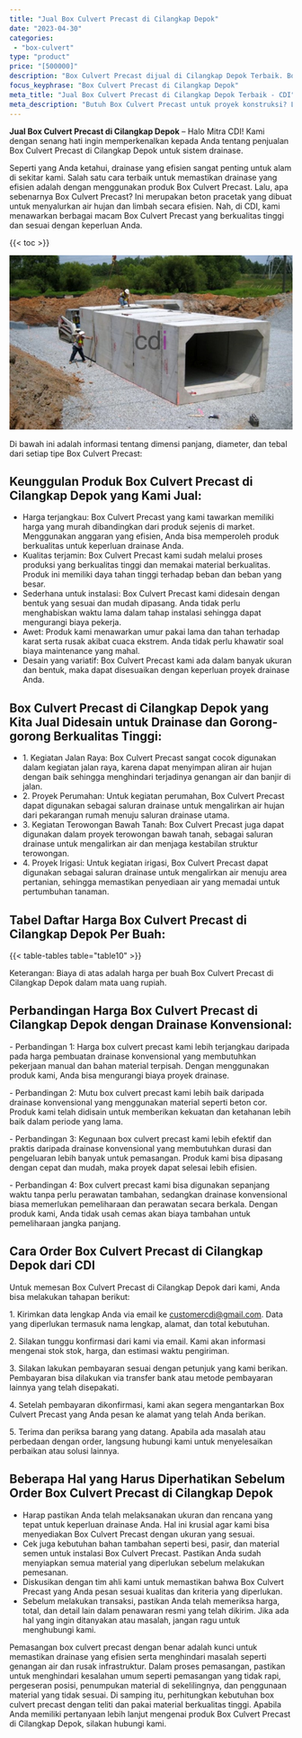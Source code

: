```yaml
---
title: "Jual Box Culvert Precast di Cilangkap Depok"
date: "2023-04-30"
categories:
 - "box-culvert"
type: "product"
price: "[500000]"
description: "Box Culvert Precast dijual di Cilangkap Depok Terbaik. Box Culvert Precast profesional untuk kebutuhan konstruksi dengan performa optimal. Segera dapatkan informasi detail."
focus_keyphrase: "Box Culvert Precast di Cilangkap Depok"
meta_title: "Jual Box Culvert Precast di Cilangkap Depok Terbaik - CDI"
meta_description: "Butuh Box Culvert Precast untuk proyek konstruksi? Layanan profesional kami siap membantu dengan solusi terbaik. Klik untuk penawaran istimewa."
---
```


**Jual Box Culvert Precast di Cilangkap Depok** – Halo Mitra CDI! Kami dengan senang hati ingin memperkenalkan kepada Anda tentang penjualan Box Culvert Precast di Cilangkap Depok untuk sistem drainase.

Seperti yang Anda ketahui, drainase yang efisien sangat penting untuk alam di sekitar kami. Salah satu cara terbaik untuk memastikan drainase yang efisien adalah dengan menggunakan produk Box Culvert Precast. Lalu, apa sebenarnya Box Culvert Precast? Ini merupakan beton pracetak yang dibuat untuk menyalurkan air hujan dan limbah secara efisien. Nah, di CDI, kami menawarkan berbagai macam Box Culvert Precast yang berkualitas tinggi dan sesuai dengan keperluan Anda.

{{< toc >}}

![Jual Box Culvert Precast di Cilangkap Depok](/images/box-culvert/box-culvert-07.jpg)

Di bawah ini adalah informasi tentang dimensi panjang, diameter, dan tebal dari setiap tipe Box Culvert Precast: 

## Keunggulan Produk Box Culvert Precast di Cilangkap Depok yang Kami Jual:

*   Harga terjangkau: Box Culvert Precast yang kami tawarkan memiliki harga yang murah dibandingkan dari produk sejenis di market. Menggunakan anggaran yang efisien, Anda bisa memperoleh produk berkualitas untuk keperluan drainase Anda.
*   Kualitas terjamin: Box Culvert Precast kami sudah melalui proses produksi yang berkualitas tinggi dan memakai material berkualitas. Produk ini memiliki daya tahan tinggi terhadap beban dan beban yang besar.
*   Sederhana untuk instalasi: Box Culvert Precast kami didesain dengan bentuk yang sesuai dan mudah dipasang. Anda tidak perlu menghabiskan waktu lama dalam tahap instalasi sehingga dapat mengurangi biaya pekerja.
*   Awet: Produk kami menawarkan umur pakai lama dan tahan terhadap karat serta rusak akibat cuaca ekstrem. Anda tidak perlu khawatir soal biaya maintenance yang mahal.
*   Desain yang variatif: Box Culvert Precast kami ada dalam banyak ukuran dan bentuk, maka dapat disesuaikan dengan keperluan proyek drainase Anda.

## Box Culvert Precast di Cilangkap Depok yang Kita Jual Didesain untuk Drainase dan Gorong-gorong Berkualitas Tinggi:

*   1\. Kegiatan Jalan Raya: Box Culvert Precast sangat cocok digunakan dalam kegiatan jalan raya, karena dapat menyimpan aliran air hujan dengan baik sehingga menghindari terjadinya genangan air dan banjir di jalan.
*   2\. Proyek Perumahan: Untuk kegiatan perumahan, Box Culvert Precast dapat digunakan sebagai saluran drainase untuk mengalirkan air hujan dari pekarangan rumah menuju saluran drainase utama.
*   3\. Kegiatan Terowongan Bawah Tanah: Box Culvert Precast juga dapat digunakan dalam proyek terowongan bawah tanah, sebagai saluran drainase untuk mengalirkan air dan menjaga kestabilan struktur terowongan.
*   4\. Proyek Irigasi: Untuk kegiatan irigasi, Box Culvert Precast dapat digunakan sebagai saluran drainase untuk mengalirkan air menuju area pertanian, sehingga memastikan penyediaan air yang memadai untuk pertumbuhan tanaman.

## Tabel Daftar Harga Box Culvert Precast di Cilangkap Depok Per Buah:

{{< table-tables table="table10" >}}

Keterangan: Biaya di atas adalah harga per buah Box Culvert Precast di Cilangkap Depok dalam mata uang rupiah.

## Perbandingan Harga Box Culvert Precast di Cilangkap Depok dengan Drainase Konvensional:

\- Perbandingan 1: Harga box culvert precast kami lebih terjangkau daripada pada harga pembuatan drainase konvensional yang membutuhkan pekerjaan manual dan bahan material terpisah. Dengan menggunakan produk kami, Anda bisa mengurangi biaya proyek drainase.

\- Perbandingan 2: Mutu box culvert precast kami lebih baik daripada drainase konvensional yang menggunakan material seperti beton cor. Produk kami telah didisain untuk memberikan kekuatan dan ketahanan lebih baik dalam periode yang lama.

\- Perbandingan 3: Kegunaan box culvert precast kami lebih efektif dan praktis daripada drainase konvensional yang membutuhkan durasi dan pengeluaran lebih banyak untuk pemasangan. Produk kami bisa dipasang dengan cepat dan mudah, maka proyek dapat selesai lebih efisien.

\- Perbandingan 4: Box culvert precast kami bisa digunakan sepanjang waktu tanpa perlu perawatan tambahan, sedangkan drainase konvensional biasa memerlukan pemeliharaan dan perawatan secara berkala. Dengan produk kami, Anda tidak usah cemas akan biaya tambahan untuk pemeliharaan jangka panjang.

## Cara Order Box Culvert Precast di Cilangkap Depok dari CDI

Untuk memesan Box Culvert Precast di Cilangkap Depok dari kami, Anda bisa melakukan tahapan berikut:

1\.  Kirimkan data lengkap Anda via email ke customercdi@gmail.com. Data yang diperlukan termasuk nama lengkap, alamat, dan total kebutuhan.

2\.  Silakan tunggu konfirmasi dari kami via email. Kami akan informasi mengenai stok stok, harga, dan estimasi waktu pengiriman.

3\.  Silakan lakukan pembayaran sesuai dengan petunjuk yang kami berikan. Pembayaran bisa dilakukan via transfer bank atau metode pembayaran lainnya yang telah disepakati.

4\.  Setelah pembayaran dikonfirmasi, kami akan segera mengantarkan Box Culvert Precast yang Anda pesan ke alamat yang telah Anda berikan.

5\.  Terima dan periksa barang yang datang. Apabila ada masalah atau perbedaan dengan order, langsung hubungi kami untuk menyelesaikan perbaikan atau solusi lainnya.

## Beberapa Hal yang Harus Diperhatikan Sebelum Order Box Culvert Precast di Cilangkap Depok

*   Harap pastikan Anda telah melaksanakan ukuran dan rencana yang tepat untuk keperluan drainase Anda. Hal ini krusial agar kami bisa menyediakan Box Culvert Precast dengan ukuran yang sesuai.
*   Cek juga kebutuhan bahan tambahan seperti besi, pasir, dan material semen untuk instalasi Box Culvert Precast. Pastikan Anda sudah menyiapkan semua material yang diperlukan sebelum melakukan pemesanan.
*   Diskusikan dengan tim ahli kami untuk memastikan bahwa Box Culvert Precast yang Anda pesan sesuai kualitas dan kriteria yang diperlukan.
*   Sebelum melakukan transaksi, pastikan Anda telah memeriksa harga, total, dan detail lain dalam penawaran resmi yang telah dikirim. Jika ada hal yang ingin ditanyakan atau masalah, jangan ragu untuk menghubungi kami.

Pemasangan box culvert precast dengan benar adalah kunci untuk memastikan drainase yang efisien serta menghindari masalah seperti genangan air dan rusak infrastruktur. Dalam proses pemasangan, pastikan untuk menghindari kesalahan umum seperti pemasangan yang tidak rapi, pergeseran posisi, penumpukan material di sekelilingnya, dan penggunaan material yang tidak sesuai. Di samping itu, perhitungkan kebutuhan box culvert precast dengan teliti dan pakai material berkualitas tinggi. Apabila Anda memiliki pertanyaan lebih lanjut mengenai produk Box Culvert Precast di Cilangkap Depok, silakan hubungi kami.